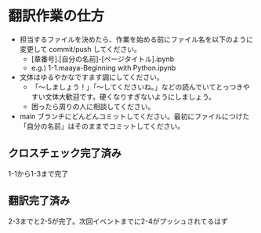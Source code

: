 # 翻訳作業の仕方

- 担当するファイルを決めたら、作業を始める前にファイル名を以下のように変更して commit/push してください。
  - [章番号].[自分の名前]-[ページタイトル].ipynb
  - e.g.) 1-1.maaya-Beginning with Python.ipynb
- 文体はゆるやかなですます調にしてください。
  - 「～しましょう！」「～してくださいね。」などの読んでいてとっつきやすい文体大歓迎です。硬くなりすぎないようにしましょう。
  - 困ったら周りの人に相談してください。
- main ブランチにどんどんコミットしてください。最初にファイルにつけた「自分の名前」はそのままでコミットしてください。


## クロスチェック完了済み
1-1から1-3まで完了

## 翻訳完了済み
2-3までと2-5が完了。次回イベントまでに2-4がプッシュされてるはず


